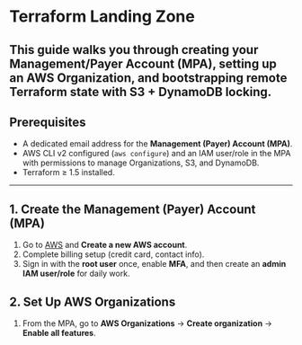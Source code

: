 # Terraform Landing Zone

This guide walks you through creating your **Management/Payer Account (MPA)**, setting up an **AWS Organization**, and bootstrapping **remote Terraform state** with S3 + DynamoDB locking.
---

## Prerequisites

- A dedicated email address for the **Management (Payer) Account (MPA)**.  
- AWS CLI v2 configured (`aws configure`) and an IAM user/role in the MPA with permissions to manage Organizations, S3, and DynamoDB.  
- Terraform ≥ 1.5 installed.  

---

## 1. Create the Management (Payer) Account (MPA)

1. Go to [AWS](https://aws.amazon.com/) and **Create a new AWS account**.  
2. Complete billing setup (credit card, contact info).  
3. Sign in with the **root user** once, enable **MFA**, and then create an **admin IAM user/role** for daily work.
## 2. Set Up AWS Organizations

1. From the MPA, go to **AWS Organizations** → **Create organization** → **Enable all features**.  
